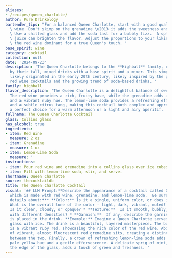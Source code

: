```yaml
---
aliases:
- /recipes/queen_charlotte/
author: Pure Drinkology
bartender_tips: "For a balanced Queen Charlotte, start with a good quality dry red\
  \ wine. Don't skimp on the grenadine \u2013 it adds the sweetness and vibrant color.\
  \ Use a chilled glass and add the soda last for a bubbly fizz.  A splash of lemon\
  \ juice can brighten the flavor. Adjust the proportions to your liking, but keep\
  \ the red wine dominant for a true Queen's touch. "
base_spirit: wine
category: cocktail
collection: null
date: '2024-09-23'
description: 'The Queen Charlotte belongs to the **Highball** family, characterized
  by their tall, mixed drinks with a base spirit and a mixer. This simple concoction
  likely originated in the early 20th century, likely inspired by the popularity of
  red wine cocktails and the growing trend of soda-based drinks. '
family: highball
flavor_description: 'The Queen Charlotte is a delightful balance of sweet and tart.
  The red wine provides a rich, fruity base, while the grenadine adds a touch of sweetness
  and a vibrant ruby hue. The lemon-lime soda provides a refreshing effervescence
  and a subtle citrus tang, making this cocktail both complex and approachable. It''s
  a perfect choice for a warm afternoon or a light and airy aperitif. '
fullname: The Queen Charlotte Cocktail
glass: Collins glass
has_alcohol: true
ingredients:
- item: Red Wine
  measure: 2 oz
- item: Grenadine
  measure: 1 oz
- item: Lemon-Lime Soda
  measure: ''
instructions:
- item: Pour red wine and grenadine into a collins glass over ice cubes.
- item: Fill with lemon-lime soda, stir, and serve.
shortname: Queen Charlotte
source: thecocktaildb
title: The Queen Charlotte Cocktail
visual: '## LLM Prompt:**Describe the appearance of a cocktail called Queen Charlotte,
  which is made with red wine, grenadine, and lemon-lime soda.  Be sure to include
  details about:*** **Color:** Is it a single, uniform color, or does it have layers?
  What is the overall tone of the color - light, dark, vibrant, muted? * **Clarity:**
  Is it clear, cloudy, or opaque? * **Texture:**  Is it smooth, bubbly, or layered
  with different densities? * **Garnish:**  If any, describe the garnish and how it
  is placed in the drink. **Example:** Imagine a Queen Charlotte served in a tall
  glass with ice. The drink is a beautiful, layered masterpiece. The bottom layer
  is a vibrant ruby red, showcasing the rich color of the red wine. Above it, a layer
  of vibrant, almost fluorescent red grenadine sits, creating a distinct boundary
  between the two. Finally, a crown of refreshing lemon-lime soda adds a delicate,
  pale yellow hue and a gentle effervescence. A delicate sprig of mint, perched on
  the edge of the glass, adds a touch of green and freshness. '
---
```



